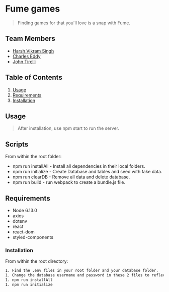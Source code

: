 # Fume games

> Finding games for that you'll love is a snap with Fume.

## Team Members

  - [Harsh Vikram Singh](https://www.linkedin.com/in/harsh-vikram-singh/)
  - [Charles Eddy](https://www.linkedin.com/in/charles-eddy-8016421b3/)
  - [John Tirelli](https://www.linkedin.com/in/john-tirelli/)

## Table of Contents

1. [Usage](#Usage)
1. [Requirements](#requirements)
1. [Installation](#installation)

## Usage
> After installation, use npm start to run the server.

## Scripts
From within the root folder:
- npm run installAll - Install all dependencies in their local folders.
- npm run initialize - Create Database and tables and seed with fake data.
- npm run clearDB - Remove all data and delete database.
- npm run build - run webpack to create a bundle.js file.


## Requirements

- Node 6.13.0
- axios
- dotenv
- react
- react-dom
- styled-components

### Installation

From within the root directory:

```sh
1. Find the .env files in your root folder and your database folder.
1. Change the database username and password in these 2 files to reflect your setup.
1. npm run installAll
1. npm run initialize
```
